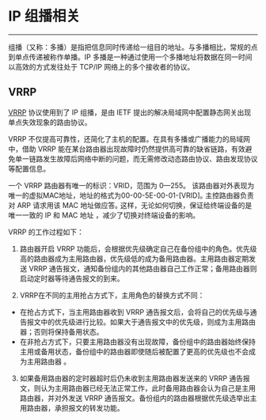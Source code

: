 # IP 组播相关

---

组播（又称：多播）是指把信息同时传递给一组目的地址。与多播相比，常规的点到单点传递被称作单播。IP 多播是一种通过使用一个多播地址将数据在同一时间以高效的方式发往处于 TCP/IP
网络上的多个接收者的协议。


## VRRP

[VRRP](https://en.wikipedia.org/wiki/Virtual_Router_Redundancy_Protocol) 协议使用到了 IP 组播，是由 IETF 提出的解决局域网中配置静态网关出现单点失效现象的路由协议。

VRRP 不仅提高可靠性，还简化了主机的配置。在具有多播或广播能力的局域网中，借助 VRRP 能在某台路由器出现故障时仍然提供高可靠的缺省链路，有效避免单一链路发生故障后网络中断的问题，而无需修改动态路由协议、路由发现协议等配置信息。

一个 VRRP 路由器有唯一的标识：VRID，范围为 0—255。 该路由器对外表现为唯一的虚拟MAC地址，地址的格式为00-00-5E-00-01-[VRID]｡ 主控路由器负责对 ARP 请求用该 MAC 地址做应答｡ 这样，无论如何切换，保证给终端设备的是唯一一致的 IP 和 MAC 地址
，减少了切换对终端设备的影响｡

VRRP 的工作过程如下：

 1. 路由器开启 VRRP 功能后，会根据优先级确定自己在备份组中的角色。优先级高的路由器成为主用路由器，优先级低的成为备用路由器。主用路由器定期发送 VRRP 通告报文，通知备份组内的其他路由器自己工作正常；备用路由器则启动定时器等待通告报文的到来。

 2. VRRP在不同的主用抢占方式下，主用角色的替换方式不同：
   * 在抢占方式下，当主用路由器收到 VRRP 通告报文后，会将自己的优先级与通告报文中的优先级进行比较。如果大于通告报文中的优先级，则成为主用路由器；否则将保持备用状态。
   * 在非抢占方式下，只要主用路由器没有出现故障，备份组中的路由器始终保持主用或备用状态，备份组中的路由器即使随后被配置了更高的优先级也不会成为主用路由器
。
 3. 如果备用路由器的定时器超时后仍未收到主用路由器发送来的 VRRP 通告报文，则认为主用路由器已经无法正常工作，此时备用路由器会认为自己是主用路由器，并对外发送 VRRP 通告报文。备份组内的路由器根据优先级选举出主用路由器，承担报文的转发功能。
